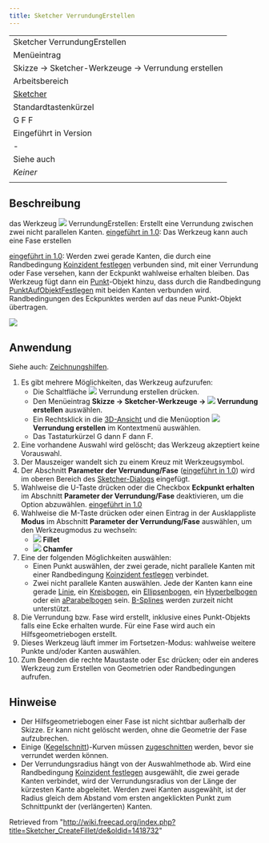 ```yaml
---
title: Sketcher VerrundungErstellen
---
```


|                                                            |
| ---------------------------------------------------------- |
| Sketcher VerrundungErstellen                               |
| Menüeintrag                                                |
| Skizze → Sketcher-Werkzeuge → Verrundung erstellen         |
| Arbeitsbereich                                             |
| [Sketcher](/Sketcher_Workbench/de "Sketcher Workbench/de") |
| Standardtastenkürzel                                       |
| G F F                                                      |
| Eingeführt in Version                                      |
| -                                                          |
| Siehe auch                                                 |
| _Keiner_                                                   |
|                                                            |

## Beschreibung

das Werkzeug ![](/images/Sketcher_CreateFillet.png) VerrundungErstellen: Erstellt eine Verrundung zwischen zwei nicht parallelen Kanten. [eingeführt in 1.0](/Release_notes_1.0/de "Release notes 1.0/de"): Das Werkzeug kann auch eine Fase erstellen

[eingeführt in 1.0](/Release_notes_1.0/de "Release notes 1.0/de"): Werden zwei gerade Kanten, die durch eine Randbedingung [Koinzident festlegen](/Sketcher_ConstrainCoincident/de "Sketcher ConstrainCoincident/de") verbunden sind, mit einer Verrundung oder Fase versehen, kann der Eckpunkt wahlweise erhalten bleiben. Das Werkzeug fügt dann ein [Punkt](/Sketcher_CreatePoint/de "Sketcher CreatePoint/de")-Objekt hinzu, dass durch die Randbedingung [PunktAufObjektFestlegen](/Sketcher_ConstrainPointOnObject/de "Sketcher ConstrainPointOnObject/de") mit beiden Kanten verbunden wird. Randbedingungen des Eckpunktes werden auf das neue Punkt-Objekt übertragen.

![](/images/SketcherCreateFilletExample.png)

## Anwendung

Siehe auch: [Zeichnungshilfen](/Sketcher_Workbench/de#Zeichnungshilfen "Sketcher Workbench/de").

1. Es gibt mehrere Möglichkeiten, das Werkzeug aufzurufen:
   - Die Schaltfläche ![](/images/Sketcher_CreateFillet.svg) Verrundung erstellen drücken.
   - Den Menüeintrag **Skizze → Sketcher-Werkzeuge → ![](/images/Sketcher_CreateFillet.svg) Verrundung erstellen** auswählen.
   - Ein Rechtsklick in die [3D-Ansicht](/3D_view/de "3D view/de") und die Menüoption **![](/images/Sketcher_CreateFillet.svg) Verrundung erstellen** im Kontextmenü auswählen.
   - Das Tastaturkürzel G dann F dann F.
2. Eine vorhandene Auswahl wird gelöscht; das Werkzeug akzeptiert keine Vorauswahl.
3. Der Mauszeiger wandelt sich zu einem Kreuz mit Werkzeugsymbol.
4. Der Abschnitt **Parameter der Verrundung/Fase** ([eingeführt in 1.0](/Release_notes_1.0/de "Release notes 1.0/de")) wird im oberen Bereich des [Sketcher-Dialogs](/Sketcher_Dialog/de "Sketcher Dialog/de") eingefügt.
5. Wahlweise die U-Taste drücken oder die Checkbox **Eckpunkt erhalten** im Abschnitt **Parameter der Verrundung/Fase** deaktivieren, um die Option abzuwählen. [eingeführt in 1.0](/Release_notes_1.0/de "Release notes 1.0/de")
6. Wahlweise die M-Taste drücken oder einen Eintrag in der Ausklappliste **Modus** im Abschnitt **Parameter der Verrundung/Fase** auswählen, um den Werkzeugmodus zu wechseln:
   - ![](/images/Sketcher_CreateFillet.svg) **Fillet**
   - ![](/images/Sketcher_CreateChamfer.svg) **Chamfer**
7. Eine der folgenden Möglichkeiten auswählen:
   - Einen Punkt auswählen, der zwei gerade, nicht parallele Kanten mit einer Randbedingung [Koinzident festlegen](/Sketcher_ConstrainCoincident/de "Sketcher ConstrainCoincident/de") verbindet.
   - Zwei nicht parallele Kanten auswählen. Jede der Kanten kann eine gerade [Linie](/Sketcher_CreateLine/de "Sketcher CreateLine/de"), ein [Kreisbogen](/Sketcher_CreateArc/de "Sketcher CreateArc/de"), ein [Ellipsenbogen](/Sketcher_CreateArcOfEllipse/de "Sketcher CreateArcOfEllipse/de"), ein [Hyperbelbogen](/Sketcher_CreateArcOfHyperbola/de "Sketcher CreateArcOfHyperbola/de") oder ein [aParabelbogen](/Sketcher_CreateArcOfParabola/de "Sketcher CreateArcOfParabola/de") sein. [B-Splines](/Sketcher_Workbench/de#Sketcher_CompCreateBSpline "Sketcher Workbench/de") werden zurzeit nicht unterstützt.
8. Die Verrundung bzw. Fase wird erstellt, inklusive eines Punkt-Objekts falls eine Ecke erhalten wurde. Für eine Fase wird auch ein Hilfsgeometriebogen erstellt.
9. Dieses Werkzeug läuft immer im Fortsetzen-Modus: wahlweise weitere Punkte und/oder Kanten auswählen.
10. Zum Beenden die rechte Maustaste oder Esc drücken; oder ein anderes Werkzeug zum Erstellen von Geometrien oder Randbedingungen aufrufen.

## Hinweise

- Der Hilfsgeometriebogen einer Fase ist nicht sichtbar außerhalb der Skizze. Er kann nicht gelöscht werden, ohne die Geometrie der Fase aufzubrechen.
- Einige ([Kegelschnitt](/Sketcher_Workbench/de#Sketcher_CompCreateConic "Sketcher Workbench/de"))-Kurven müssen [zugeschnitten](/Sketcher_Trimming/de "Sketcher Trimming/de") werden, bevor sie verrundet werden können.
- Der Verrundungsradius hängt von der Auswahlmethode ab. Wird eine Randbedingung [Koinzident festlegen](/Sketcher_ConstrainCoincident/de "Sketcher ConstrainCoincident/de") ausgewählt, die zwei gerade Kanten verbindet, wird der Verrundungsradius von der Länge der kürzesten Kante abgeleitet. Werden zwei Kanten ausgewählt, ist der Radius gleich dem Abstand vom ersten angeklickten Punkt zum Schnittpunkt der (verlängerten) Kanten.

Retrieved from "<http://wiki.freecad.org/index.php?title=Sketcher_CreateFillet/de&oldid=1418732>"
